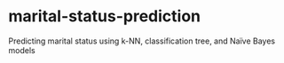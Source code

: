 # marital-status-prediction
Predicting marital status using k-NN, classification tree, and Naïve Bayes models
